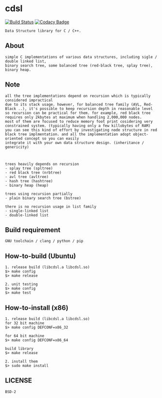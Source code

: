 # cdsl 
[![Build Status](https://travis-ci.org/fritzprix/cdsl.svg?branch=master)](https://travis-ci.org/fritzprix/cdsl)
[![Codacy Badge](https://api.codacy.com/project/badge/Grade/fb90f6cc7f2a45ac8566c1407ad2635b)](https://www.codacy.com/app/innocentevil0914/cdsl?utm_source=github.com&amp;utm_medium=referral&amp;utm_content=fritzprix/cdsl&amp;utm_campaign=Badge_Grade)

	Data Structure library for C / C++.   
	
## About
	simple C implementations of various data structures, including sigle / double linked list,
	binary search tree, some balanced tree (red-black tree, splay tree), binary heap.
	 

## Note
    all the tree implementations depend on recursion which is typically considered impractical 
    due to its stack usage. however, for balanced tree family (AVL, Red-Black ..), it's possible to keep recursion depth in reasonable level 
    so recursion can be practical for them. for example, red black tree requires only 2kbytes at maximum when handling 2,000,000 nodes.    
    most of them are focused to reduce memory foot print cosidering very constrained system. (typically having only a few killobytes of RAM)
    you can see this kind of effort by investigating node structure in red black tree implmentation. and all the implementation adopt object-oriented concept so you can easily 
    integrate it with your own data structure design. (inheritance / genericity)
         
    
     
    trees heavily depends on recursion
    - splay tree (spltree)
    - red black tree (nrbtree)
    - avl tree (avltree)
    - hash tree (hashtree)
    - binary heap (heap)
    
    trees using recursion partially
    - plain binary search tree (bstree) 
    
    there is no recursion usage in list family
    - single-linked list
    - double-linked list
    
## Build requirement 
	GNU toolchain / clang / python / pip   
			 
## How-to-build (Ubuntu)
	1. release build (libcdsl.a libcdsl.so)
	$> make config
	$> make release
	
	2. unit testing
	$> make config
	$> make test
	
## How-to-install (x86)
	1. release build (libcdsl.a libcdsl.so)
	for 32 bit machine
	$> make config DEFCONF=x86_32
	
	for 64 bit machine 
	$> make config DEFCONF=x86_64
	
	build library
	$> make release
	
	2. install them
	$> sudo make install 

	
## LICENSE 
	BSD-2

